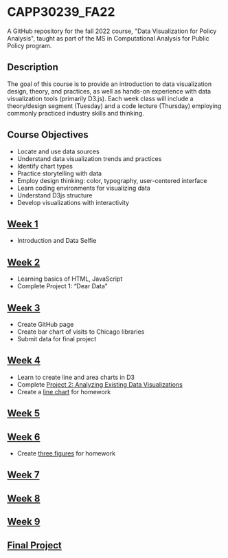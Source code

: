 # CAPP30239_FA22

A GitHub repository for the fall 2022 course, "Data Visualization for Policy Analysis", taught as part of the MS in Computational Analysis for Public Policy program.

## Description

The goal of this course is to provide an introduction to data visualization design, theory, and practices, as well as hands-on experience with data visualization tools (primarily D3.js).  Each week class will include a theory/design segment (Tuesday) and a code lecture (Thursday) employing commonly practiced industry skills and thinking.

## Course Objectives

- Locate and use data sources
- Understand data visualization trends and practices
- Identify chart types
- Practice storytelling with data
- Employ design thinking: color, typography, user-centered interface
- Learn coding environments for visualizing data
- Understand D3js structure
- Develop visualizations with interactivity

## [Week 1](https://github.com/dustinmarshall/CAPP30239_FA22/tree/main/week_01)
- Introduction and Data Selfie

## [Week 2](https://github.com/dustinmarshall/CAPP30239_FA22/tree/main/week_02)
- Learning basics of HTML, JavaScript
- Complete Project 1: “Dear Data”

## [Week 3](https://github.com/dustinmarshall/CAPP30239_FA22/tree/main/week_03)
- Create GitHub page
- Create bar chart of visits to Chicago libraries
- Submit data for final project

## [Week 4](https://github.com/dustinmarshall/CAPP30239_FA22/tree/main/week_04)
- Learn to create line and area charts in D3
- Complete [Project 2: Analyzing Existing Data Visualizations](https://dustinmarshall.github.io/CAPP30239_FA22/week_04/analyzing_existing_data_visualizations.pdf)
- Create a [line chart](https://dustinmarshall.github.io/CAPP30239_FA22/week_04/homework.html) for homework

## [Week 5](https://github.com/dustinmarshall/CAPP30239_FA22/tree/main/week_05)

## [Week 6](https://github.com/dustinmarshall/CAPP30239_FA22/tree/main/week_06)
- Create [three figures](https://dustinmarshall.github.io/CAPP30239_FA22/week_06/homework/homework.html) for homework

## [Week 7](https://github.com/dustinmarshall/CAPP30239_FA22/tree/main/week_07)

## [Week 8](https://github.com/dustinmarshall/CAPP30239_FA22/tree/main/week_08)

## [Week 9](https://github.com/dustinmarshall/CAPP30239_FA22/tree/main/week_09)

## [Final Project](https://github.com/dustinmarshall/CAPP30239_FA22/tree/main/final_project)